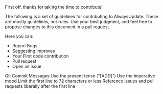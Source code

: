 First off, thanks for taking the time to contribute!

The following is a set of guidelines for contributing to AlwaysUpdate. These are mostly guidelines, not rules. Use your best judgment, and feel free to propose changes to this document in a pull request.

Here you can:
- Report Bugs
- Seggesting improves
- Your First code contribution
- Pull request
- Open an issue

Git Commit Messages
Use the present tense ("[ADD]")
Use the imperative mood
Limit the first line to 72 characters or less
Reference issues and pull requests liberally after the first line
